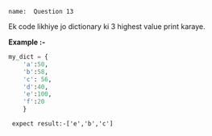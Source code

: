 ```ngMeta
name:  Question 13

```
Ek code likhiye jo dictionary ki 3 highest value print karaye. 

**Example :-**
```python
my_dict = {
    'a':50, 
    'b':58,
    'c': 56,
    'd':40,
    'e':100, 
    'f':20
    }
 ```

` expect result:-['e','b','c']`